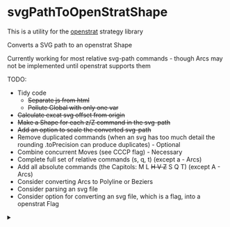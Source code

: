 # svgPathToOpenStratShape
This is a utility for the [openstrat](https://github.com/Rich2/openstrat) strategy library

Converts a SVG path to an openstrat Shape

Currently working for most relative svg-path commands - though Arcs may not be implemented until openstrat supports them

TODO:
* Tidy code
  * ~~Separate js from html~~
  * ~~Pollute Global with only one var~~
* ~~Calculate excat svg offset from origin~~
* ~~Make a Shape for each z/Z command in the svg-path~~
* ~~Add an option to scale the converted svg-path~~
* Remove duplicated commands (when an svg has too much detail the rounding .toPrecision can produce duplicates) - Optional
* Combine concurrent Moves (see CCCP flag) - Necessary
* Complete full set of relative commands (s, q, t) (except a - Arcs) 
* Add all absolute commands (the Capitols: M L ~~H V Z~~ S Q T) (except A - Arcs) 
* Consider converting Arcs to Polyline or Beziers
* Consider parsing an svg file
* Consider option for converting an svg file, which is a flag, into a openstrat Flag
<details>
    <summary>
        <b></b>
    </summary>
</details>

